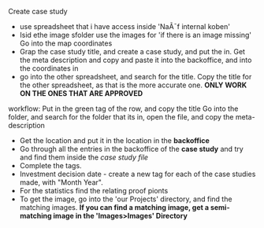 Create case study
- use spreadsheet that i have access inside 'NaÃ¯f internal koben'
- Isid ethe image sfolder use the images for 'if there is an image missing'
Go into the map coordinates
- Grap the case study title, and create a case study, and put the in.
Get the meta description and copy and paste it into the backoffice, and into the coordinates in
- go into the other spreadsheet, and search for the title.
	Copy the title for the other spreadsheet, as that is the more accurate one.
**ONLY WORK ON THE ONES THAT ARE APPROVED**

workflow:
Put in the green tag of the row, and copy the title
Go into the folder, and search for the 
folder that its in, open the file, and copy the meta-description
- Get the location and put it in the location in the **backoffice**
- Go through all the entries in the backoffice of the **case study** and try and find them inside the *case study file*
- Complete the tags.
- Investment decision date - create a new tag for each of the case studies made, with "Month Year".
- For the statistics find the relating proof pionts
- To get the image, go into the 'our Projects' directory, and find the matching images. **If you can find a matching image, get a semi-matching image in the 'Images>Images' Directory**